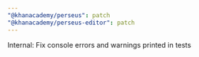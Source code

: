 ```yaml
---
"@khanacademy/perseus": patch
"@khanacademy/perseus-editor": patch
---
```


Internal: Fix console errors and warnings printed in tests
